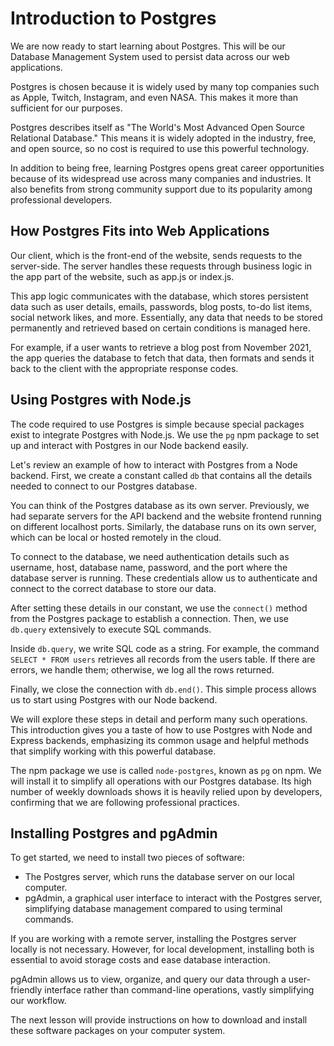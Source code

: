 # Introduction to Postgres

We are now ready to start learning about Postgres. This will be our Database Management System used to persist data across our web applications.

Postgres is chosen because it is widely used by many top companies such as Apple, Twitch, Instagram, and even NASA. This makes it more than sufficient for our purposes.

Postgres describes itself as "The World's Most Advanced Open Source Relational Database." This means it is widely adopted in the industry, free, and open source, so no cost is required to use this powerful technology.

In addition to being free, learning Postgres opens great career opportunities because of its widespread use across many companies and industries. It also benefits from strong community support due to its popularity among professional developers.

## How Postgres Fits into Web Applications

Our client, which is the front-end of the website, sends requests to the server-side. The server handles these requests through business logic in the app part of the website, such as app.js or index.js.

This app logic communicates with the database, which stores persistent data such as user details, emails, passwords, blog posts, to-do list items, social network likes, and more. Essentially, any data that needs to be stored permanently and retrieved based on certain conditions is managed here.

For example, if a user wants to retrieve a blog post from November 2021, the app queries the database to fetch that data, then formats and sends it back to the client with the appropriate response codes.

## Using Postgres with Node.js

The code required to use Postgres is simple because special packages exist to integrate Postgres with Node.js. We use the `pg` npm package to set up and interact with Postgres in our Node backend easily.

Let's review an example of how to interact with Postgres from a Node backend. First, we create a constant called `db` that contains all the details needed to connect to our Postgres database.

You can think of the Postgres database as its own server. Previously, we had separate servers for the API backend and the website frontend running on different localhost ports. Similarly, the database runs on its own server, which can be local or hosted remotely in the cloud.

To connect to the database, we need authentication details such as username, host, database name, password, and the port where the database server is running. These credentials allow us to authenticate and connect to the correct database to store our data.

After setting these details in our constant, we use the `connect()` method from the Postgres package to establish a connection. Then, we use `db.query` extensively to execute SQL commands.

Inside `db.query`, we write SQL code as a string. For example, the command `SELECT * FROM users` retrieves all records from the users table. If there are errors, we handle them; otherwise, we log all the rows returned.

Finally, we close the connection with `db.end()`. This simple process allows us to start using Postgres with our Node backend.

We will explore these steps in detail and perform many such operations. This introduction gives you a taste of how to use Postgres with Node and Express backends, emphasizing its common usage and helpful methods that simplify working with this powerful database.

The npm package we use is called `node-postgres`, known as `pg` on npm. We will install it to simplify all operations with our Postgres database. Its high number of weekly downloads shows it is heavily relied upon by developers, confirming that we are following professional practices.

## Installing Postgres and pgAdmin

To get started, we need to install two pieces of software:

- The Postgres server, which runs the database server on our local computer.
- pgAdmin, a graphical user interface to interact with the Postgres server, simplifying database management compared to using terminal commands.

If you are working with a remote server, installing the Postgres server locally is not necessary. However, for local development, installing both is essential to avoid storage costs and ease database interaction.

pgAdmin allows us to view, organize, and query our data through a user-friendly interface rather than command-line operations, vastly simplifying our workflow.

The next lesson will provide instructions on how to download and install these software packages on your computer system.
